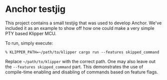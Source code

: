 # Anchor testjig

This project contains a small testjig that was used to develop Anchor. We've
included it as an example to show off how one could make a very simple PTY based
Klipper MCU.

To run, simply execute:

```
% KLIPPER_PATH=~/path/to/klipper cargo run --features skipped_command
```

Replace `~/path/to/klipper` with the correct path. One may also leave out the
`--features skipped_command` part. This demonstrates the use of compile-time
enabling and disabling of commands based on feature flags.
